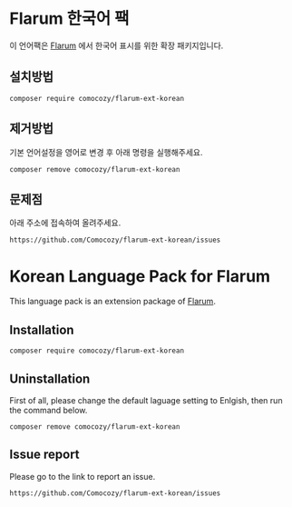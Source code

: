 # Flarum 한국어 팩
이 언어팩은 [Flarum](http://flarum.org/) 에서 한국어 표시를 위한 확장 패키지입니다.

## 설치방법

    composer require comocozy/flarum-ext-korean

## 제거방법

기본 언어설정을 영어로 변경 후 아래 명령을 실행해주세요.  

    composer remove comocozy/flarum-ext-korean

## 문제점

아래 주소에 접속하여 올려주세요.  

    https://github.com/Comocozy/flarum-ext-korean/issues

# Korean Language Pack for Flarum
This language pack is an extension package of [Flarum](http://flarum.org/).

## Installation

    composer require comocozy/flarum-ext-korean

## Uninstallation

First of all, please change the default laguage setting to Enlgish, then run the command below.  

    composer remove comocozy/flarum-ext-korean

## Issue report

Please go to the link to report an issue.  

    https://github.com/Comocozy/flarum-ext-korean/issues
